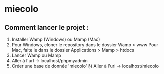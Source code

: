 # miecolo

## Comment lancer le projet :

1) Installer Wamp (Windows) ou Mamp (Mac)
2) Pour Windows, cloner le repository dans le dossier Wamp > www
   Pour Mac, faite le dans le dossier Applications > Mamp > htdocs
3) Lancer Wamp ou Mamp 
4) Aller à l'url -> localhost/phpmyadmin
5) Créer une base de donnée 'miecolo'
§) Aller à l'url -> localhost/miecolo

